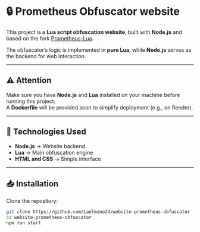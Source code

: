 # 🔒 Prometheus Obfuscator website

This project is a **Lua script obfuscation website**, built with **Node.js** and based on the fork [Prometheus-Lua](https://github.com/prometheus-lua/Prometheus).

The obfuscator’s logic is implemented in **pure Lua**, while **Node.js** serves as the backend for web interaction.

---

## ⚠️ Attention
Make sure you have **Node.js** and **Lua** installed on your machine before running this project.  
A **Dockerfile** will be provided soon to simplify deployment (e.g., on Render).

---

## 🚀 Technologies Used
- **Node.js** → Website backend
- **Lua** → Main obfuscation engine
- **HTML and CSS** → Simple interface

---

## 📥 Installation

Clone the repository:
```bash
git clone https://github.com/Laelmano24/website-prometheus-obfuscator
cd website-prometheus-obfuscator
npm run start
```